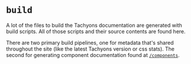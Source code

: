 # `build`

A lot of the files to build the Tachyons documentation are generated with build scripts.
All of those scripts and their source contents are found here.

There are two primary build pipelines, one for metadata that's shared throughout the site (like the latest Tachyons version or css stats).
The second for generating component documentation found at [`/components`](https://tachyons.io/components).
